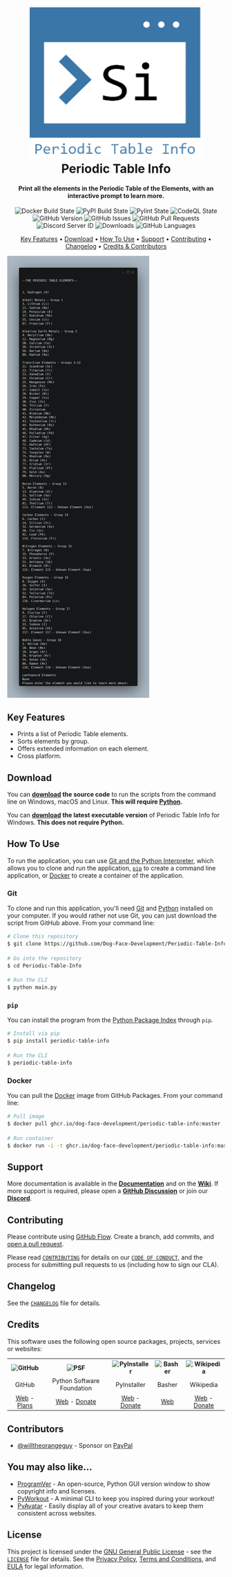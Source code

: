 <!-- Logo -->
<h1 align="center">
  <img src="https://github.com/Dog-Face-Development/Periodic-Table-Info/blob/master/docs/images/logo.png" height="350px" width="400px" alt="Periodic Table Info">
  <br>
  Periodic Table Info
  <br>
</h1>

<!-- Copy -->
<h4 align="center">Print all the elements in the Periodic Table of the Elements, with an interactive prompt to learn more.</h4>

<!-- Badges -->
<div align="center">
  <!-- Stability -->
  <img alt="Docker Build State" src="https://github.com/Dog-Face-Development/Periodic-Table-Info/actions/workflows/docker-publish.yml/badge.svg">
  <!-- Stability -->
  <img alt="PyPI Build State" src="https://github.com/Dog-Face-Development/Periodic-Table-Info/actions/workflows/push-to-pypi.yml/badge.svg">
  <!-- Stability -->
  <img alt="Pylint State" src="https://github.com/Dog-Face-Development/Periodic-Table-Info/actions/workflows/pylint.yml/badge.svg">
  <!-- CodeQL -->
  <img alt="CodeQL State" src="https://github.com/Dog-Face-Development/Periodic-Table-Info/actions/workflows/codeql-analysis.yml/badge.svg">
  <!-- Version -->
  <img alt="GitHub Version" src="https://img.shields.io/github/v/release/Dog-Face-Development/Periodic-Table-Info?include_prereleases">
  <!-- Issues -->
  <img alt="GitHub Issues" src="https://img.shields.io/github/issues/Dog-Face-Development/Periodic-Table-Info">
  <!-- Pull Requests -->
  <img alt="GitHub Pull Requests" src="https://img.shields.io/github/issues-pr/Dog-Face-Development/Periodic-Table-Info">
  <!-- Discord -->
  <img alt="Discord Server ID" src="https://img.shields.io/discord/1015866225827520543">
  <!-- Downloads -->
  <img alt="Downloads" src="https://img.shields.io/github/downloads/Dog-Face-Development/Periodic-Table-Info/total">
  <!-- Language Count -->
  <img alt="GitHub Languages" src="https://img.shields.io/github/languages/count/Dog-Face-Development/Periodic-Table-Info">
</div>

<!-- Navigation -->
<p align="center">
  <a href="#key-features">Key Features</a> •
  <a href="#download">Download</a> •
  <a href="#how-to-use">How To Use</a> •
  <a href="#support">Support</a> •
  <a href="#contributing">Contributing</a> •
  <a href="#changelog">Changelog</a> •
  <a href="#credits">Credits & Contributors</a>
</p>

<!-- Screenshot(s) -->
![screenshot](https://github.com/Dog-Face-Development/Periodic-Table-Info/blob/master/docs/images/welcome.png)

## Key Features

* Prints a list of Periodic Table elements.
* Sorts elements by group.
* Offers extended information on each element.
* Cross platform.

## Download

You can **[download](https://github.com/Dog-Face-Development/Periodic-Table-Info/releases/latest) the source code** to run the scripts from the command line on Windows, macOS and Linux. **This will require [Python](https://www.python.org/downloads/).**

You can **[download](https://github.com/Dog-Face-Development/Periodic-Table-Info/releases/latest) the latest executable version** of Periodic Table Info for Windows. **This does not require Python.**

## How To Use

To run the application, you can use [Git and the Python Interpreter](https://github.com/Dog-Face-Development/Periodic-Table-Info/main/README.md#git), which allows you to clone and run the application, [`pip`](https://github.com/Dog-Face-Development/Periodic-Table-Info/main/README.md#pip) to create a command line application, or [Docker](https://github.com/Dog-Face-Development/Periodic-Table-Info/main/README.md#docker) to create a container of the application.

### Git

To clone and run this application, you'll need [Git](https://git-scm.com/downloads) and [Python](https://www.python.org/downloads/) installed on your computer. If you would rather not use Git, you can just download the script from GitHub above. From your command line:

```bash
# Clone this repository
$ git clone https://github.com/Dog-Face-Development/Periodic-Table-Info

# Go into the repository
$ cd Periodic-Table-Info

# Run the CLI
$ python main.py
```

### `pip`

You can install the program from the [Python Package Index](https://pypi.org/project/Periodic-Table-Info/) through `pip`.

```bash
# Install via pip
$ pip install periodic-table-info

# Run the CLI
$ periodic-table-info
```

### Docker

You can pull the [Docker](https://www.docker.com/) image from GitHub Packages. From your command line:

```bash
# Pull image
$ docker pull ghcr.io/dog-face-development/periodic-table-info:master

# Run container
$ docker run -i -t ghcr.io/dog-face-development/periodic-table-info:master python main.py
```

## Support

More documentation is available in the **[Documentation](https://github.com/Dog-Face-Development/Periodic-Table-Info/tree/master/docs)** and on the **[Wiki](https://github.com/Dog-Face-Development/Periodic-Table-Info/wiki)**. If more support is required, please open a **[GitHub Discussion](https://github.com/Dog-Face-Development/Periodic-Table-Info/discussions)** or join our **[Discord](https://discord.gg/JF2cgABFPw)**.

## Contributing

Please contribute using [GitHub Flow](https://guides.github.com/introduction/flow). Create a branch, add commits, and [open a pull request](https://github.com/Dog-Face-Development/Periodic-Table-Info/compare).

Please read [`CONTRIBUTING`](CONTRIBUTING.md) for details on our [`CODE OF CONDUCT`](CODE_OF_CONDUCT.md), and the process for submitting pull requests to us (including how to sign our CLA).

## Changelog

See the [`CHANGELOG`](CHANGELOG.md) file for details.

## Credits

This software uses the following open source packages, projects, services or websites:

<!-- Credits Table -->
<table>
  <tr>
    <th align="center"><img src="https://applets.imgix.net/https%3A%2F%2Fassets.ifttt.com%2Fimages%2Fchannels%2F2107379463%2Ficons%2Fmonochrome_large.png?w=240&h=240&s=8a19bbc158996d098e2fb18310ba7f33" width="150" height="150" alt="GitHub"/></th>
    <th align="center"><img src="https://upload.wikimedia.org/wikipedia/commons/thumb/c/c3/Python-logo-notext.svg/182px-Python-logo-notext.svg.png" width="150" height="150" alt="PSF"/></th>
    <th align="center"><img src="https://pyinstaller.readthedocs.io/en/v4.2/_static/pyinstaller-draft1a.ico" width="150" height="150" alt="PyInstaller"/></th>
    <th align="center"><img src="https://dynamic.indigoimages.ca/v1/books/books/0753471973/1.jpg?width=614&maxheight=614&quality=85" width="150" height="150" alt="Basher"/></th>
    <th align="center"><img src="https://upload.wikimedia.org/wikipedia/commons/thumb/0/07/Wikipedia_logo_%28svg%29.svg/1200px-Wikipedia_logo_%28svg%29.svg.png" width="150" height="150" alt="Wikipedia"/></th>
  </tr>
  <tr>
    <td align="center">GitHub</td>
    <td align="center">Python Software Foundation</td>
    <td align="center">PyInstaller</td>
    <td align="center">Basher</td>
    <td align="center">Wikipedia</td>
  </tr>
  <tr>
    <td align="center"><a href="https://github.com/">Web</a> - <a href="https://github.com/pricing">Plans</a></td>
    <td align="center"><a href="https://www.python.org/">Web</a> - <a href="https://psfmember.org/civicrm/contribute/transact?reset=1&id=2">Donate</a></td>
    <td align="center"><a href="https://pyinstaller.readthedocs.io/en/stable/">Web</a> - <a href="https://www.pyinstaller.org/funding.html#funding-by-individuals">Donate</a></td>
    <td align="center"><a href="https://www.basherscience.com/books">Web</a></td>
    <td align="center"><a href="https://www.wikipedia.org/">Web</a> - <a href="https://donate.wikimedia.org/wiki/Ways_to_Give">Donate</a></td>
  </tr>
</table>

## Contributors

* [@willtheorangeguy](https://github.com/willtheorangeguy) - Sponsor on [PayPal](https://paypal.me/wvdg44?country.x=CA&locale.x=en_US)

## You may also like...

* [ProgramVer](https://github.com/Dog-Face-Development/ProgramVer) - An open-source, Python GUI version window to show copyright info and licenses.
* [PyWorkout](https://github.com/Dog-Face-Development/PyWorkout) - A minimal CLI to keep you inspired during your workout!
* [PyAvatar](https://github.com/Dog-Face-Development/PyAvatar) - Easily display all of your creative avatars to keep them consistent across websites.

## License

This project is licensed under the [GNU General Public License](https://www.gnu.org/licenses/gpl-3.0.en.html) - see the [`LICENSE`](LICENSE.md) file for details. See the [Privacy Policy](https://github.com/Dog-Face-Development/Periodic-Table-Info/blob/master/docs/legal/PRIVACY.md), [Terms and Conditions](https://github.com/Dog-Face-Development/Periodic-Table-Info/blob/master/docs/legal/TERMS.md), and [EULA](https://github.com/Dog-Face-Development/Periodic-Table-Info/blob/master/docs/legal/EULA.md) for legal information.
